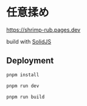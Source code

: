 # 任意揉め

<https://shrimp-rub.pages.dev>

build with [SolidJS](https://solidjs.com)

## Deployment

```bash
pnpm install

pnpm run dev

pnpm run build
```

